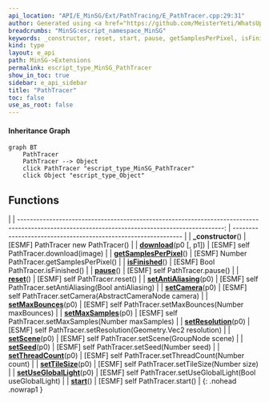 ```yaml
---
api_location: "API/E_MinSG/Ext/PathTracing/E_PathTracer.cpp:29:31"
author: Generated using <a href="https://github.com/MeisterYeti/WhatsUpDoc">WhatsUpDoc</a>
breadcrumbs: "MinSG:escript_namespace_MinSG"
keywords: _constructor, reset, start, pause, getSamplesPerPixel, isFinished, download, setScene, setCamera, setMaxBounces, setMaxSamples, setSeed, setUseGlobalLight, setAntiAliasing, setResolution, setThreadCount, setTileSize
kind: type
layout: e_api
path: MinSG->Extensions
permalink: escript_type_MinSG_PathTracer
show_in_toc: true
sidebar: e_api_sidebar
title: "PathTracer"
toc: false
use_as_root: false
---
```


#### Inheritance Graph

```mermaid
graph BT
	PathTracer
	PathTracer --> Object
	click PathTracer "escript_type_MinSG_PathTracer"
	click Object "escript_type_Object"
```

## Functions

|
| ----------------------------------------------------------------------------------------------------------------------------------------------: | -------------------------------------------------------------- | 
| **_constructor**()                                                                                                                              | [ESMF] PathTracer new PathTracer()                             | 
| **[download](classMinSG_1_1PathTracing_1_1PathTracer#classMinSG_1_1PathTracing_1_1PathTracer_1a5ccdaa3f12b8088a8e908ae180039726)**(p0 [, p1])   | [ESMF] self PathTracer.download(image)                         | 
| **[getSamplesPerPixel](classMinSG_1_1PathTracing_1_1PathTracer#classMinSG_1_1PathTracing_1_1PathTracer_1a5e39b5e1ed46e61d8501daee16455679)**()  | [ESMF] Number PathTracer.getSamplesPerPixel()                  | 
| **[isFinished](classMinSG_1_1PathTracing_1_1PathTracer#classMinSG_1_1PathTracing_1_1PathTracer_1a30671df35f665bef5b7b11e6a17d77e6)**()          | [ESMF] Bool PathTracer.isFinished()                            | 
| **[pause](classMinSG_1_1PathTracing_1_1PathTracer#classMinSG_1_1PathTracing_1_1PathTracer_1a2b1b98fa7dc59febf787d118ec4e6121)**()               | [ESMF] self PathTracer.pause()                                 | 
| **[reset](classMinSG_1_1PathTracing_1_1PathTracer#classMinSG_1_1PathTracing_1_1PathTracer_1a7a265b62e2209b59bae9adcecfeff9d6)**()               | [ESMF] self PathTracer.reset()                                 | 
| **[setAntiAliasing](classMinSG_1_1PathTracing_1_1PathTracer#classMinSG_1_1PathTracing_1_1PathTracer_1ad7ff6154e0c985dedd6377e0dc65cc09)**(p0)   | [ESMF] self PathTracer.setAntiAliasing(Bool antiAliasing)      | 
| **[setCamera](classMinSG_1_1PathTracing_1_1PathTracer#classMinSG_1_1PathTracing_1_1PathTracer_1ab1af41b3a4119a429ec3c629ad1922d1)**(p0)         | [ESMF] self PathTracer.setCamera(AbstractCameraNode camera)    | 
| **[setMaxBounces](classMinSG_1_1PathTracing_1_1PathTracer#classMinSG_1_1PathTracing_1_1PathTracer_1af48d1c6496512514b0a3c491ae09e408)**(p0)     | [ESMF] self PathTracer.setMaxBounces(Number maxBounces)        | 
| **[setMaxSamples](classMinSG_1_1PathTracing_1_1PathTracer#classMinSG_1_1PathTracing_1_1PathTracer_1adf84f9df7145ca08d3b3781196cc9a89)**(p0)     | [ESMF] self PathTracer.setMaxSamples(Number maxSamples)        | 
| **[setResolution](classMinSG_1_1PathTracing_1_1PathTracer#classMinSG_1_1PathTracing_1_1PathTracer_1af92c6226094755a21c3ffcb7cf1bc61f)**(p0)     | [ESMF] self PathTracer.setResolution(Geometry.Vec2 resolution) | 
| **[setScene](classMinSG_1_1PathTracing_1_1PathTracer#classMinSG_1_1PathTracing_1_1PathTracer_1a8d98b816f40a54509369cdf4d83b8f2f)**(p0)          | [ESMF] self PathTracer.setScene(GroupNode scene)               | 
| **[setSeed](classMinSG_1_1PathTracing_1_1PathTracer#classMinSG_1_1PathTracing_1_1PathTracer_1a4c374cb9c810ac59eec8482cf79dbb1b)**(p0)           | [ESMF] self PathTracer.setSeed(Number seed)                    | 
| **[setThreadCount](classMinSG_1_1PathTracing_1_1PathTracer#classMinSG_1_1PathTracing_1_1PathTracer_1a63bfe86832ba9aa04480e0d0b0cc9899)**(p0)    | [ESMF] self PathTracer.setThreadCount(Number count)            | 
| **[setTileSize](classMinSG_1_1PathTracing_1_1PathTracer#classMinSG_1_1PathTracing_1_1PathTracer_1afa26d6d7d89609bfd20c9d2a47318f29)**(p0)       | [ESMF] self PathTracer.setTileSize(Number size)                | 
| **[setUseGlobalLight](classMinSG_1_1PathTracing_1_1PathTracer#classMinSG_1_1PathTracing_1_1PathTracer_1a793561a07b9b94f5cc4e7ff79d471896)**(p0) | [ESMF] self PathTracer.setUseGlobalLight(Bool useGlobalLight)  | 
| **[start](classMinSG_1_1PathTracing_1_1PathTracer#classMinSG_1_1PathTracing_1_1PathTracer_1ad28236db1194a23707057ffde1fd168e)**()               | [ESMF] self PathTracer.start()                                 | 
{: .nohead .nowrap1 }

